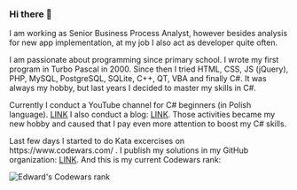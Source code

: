 ### Hi there 👋

<p>I am working as Senior Business Process Analyst, however besides analysis for new app implementation, at my job I also act as developer quite often.</p>
<p>I am passionate about programming since primary school. I wrote my first program in Turbo Pascal in 2000. Since then I tried HTML, CSS, JS (jQuery), PHP, MySQL, PostgreSQL, SQLite, C++, QT, VBA and finally C#. It was always my hobby, but last years I decided to master my skills in C#.</p>
<p>Currently I conduct a YouTube channel for C# beginners (in Polish language). <a href="https://www.youtube.com/channel/UCu2zTB_M-xzF8uhe2tbLahA/">LINK</a> I also conduct a blog: <a href="https://kurscsharp.pl/">LINK</a>. Those activities became my new hobby and caused that I pay even more attention to boost my C# skills.</p>
<p>Last few days I started to do Kata excercises on https://www.codewars.com/ . I publish my solutions in my GitHub organization: <a href="https://github.com/Edward-s-Codewars-Solutions">LINK</a>. And this is my current Codewars rank:</p>
<img src="https://www.codewars.com/users/edwardzieminski/badges/large" alt="Edward's Codewars rank"/>

<!--
**edwardzieminski/edwardzieminski** is a ✨ _special_ ✨ repository because its `README.md` (this file) appears on your GitHub profile.

Here are some ideas to get you started:

- 🔭 I’m currently working on ...
- 🌱 I’m currently learning ...
- 👯 I’m looking to collaborate on ...
- 🤔 I’m looking for help with ...
- 💬 Ask me about ...
- 📫 How to reach me: ...
- 😄 Pronouns: ...
- ⚡ Fun fact: ...
-->

